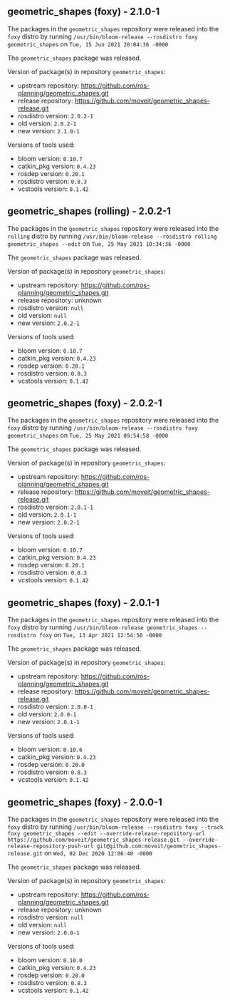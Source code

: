 ## geometric_shapes (foxy) - 2.1.0-1

The packages in the `geometric_shapes` repository were released into the `foxy` distro by running `/usr/bin/bloom-release --rosdistro foxy geometric_shapes` on `Tue, 15 Jun 2021 20:04:36 -0000`

The `geometric_shapes` package was released.

Version of package(s) in repository `geometric_shapes`:

- upstream repository: https://github.com/ros-planning/geometric_shapes.git
- release repository: https://github.com/moveit/geometric_shapes-release.git
- rosdistro version: `2.0.2-1`
- old version: `2.0.2-1`
- new version: `2.1.0-1`

Versions of tools used:

- bloom version: `0.10.7`
- catkin_pkg version: `0.4.23`
- rosdep version: `0.20.1`
- rosdistro version: `0.8.3`
- vcstools version: `0.1.42`


## geometric_shapes (rolling) - 2.0.2-1

The packages in the `geometric_shapes` repository were released into the `rolling` distro by running `/usr/bin/bloom-release --rosdistro rolling geometric_shapes --edit` on `Tue, 25 May 2021 10:34:36 -0000`

The `geometric_shapes` package was released.

Version of package(s) in repository `geometric_shapes`:

- upstream repository: https://github.com/ros-planning/geometric_shapes.git
- release repository: unknown
- rosdistro version: `null`
- old version: `null`
- new version: `2.0.2-1`

Versions of tools used:

- bloom version: `0.10.7`
- catkin_pkg version: `0.4.23`
- rosdep version: `0.20.1`
- rosdistro version: `0.8.3`
- vcstools version: `0.1.42`


## geometric_shapes (foxy) - 2.0.2-1

The packages in the `geometric_shapes` repository were released into the `foxy` distro by running `/usr/bin/bloom-release --rosdistro foxy geometric_shapes` on `Tue, 25 May 2021 09:54:58 -0000`

The `geometric_shapes` package was released.

Version of package(s) in repository `geometric_shapes`:

- upstream repository: https://github.com/ros-planning/geometric_shapes.git
- release repository: https://github.com/moveit/geometric_shapes-release.git
- rosdistro version: `2.0.1-1`
- old version: `2.0.1-1`
- new version: `2.0.2-1`

Versions of tools used:

- bloom version: `0.10.7`
- catkin_pkg version: `0.4.23`
- rosdep version: `0.20.1`
- rosdistro version: `0.8.3`
- vcstools version: `0.1.42`


## geometric_shapes (foxy) - 2.0.1-1

The packages in the `geometric_shapes` repository were released into the `foxy` distro by running `/usr/bin/bloom-release geometric_shapes --rosdistro foxy` on `Tue, 13 Apr 2021 12:54:50 -0000`

The `geometric_shapes` package was released.

Version of package(s) in repository `geometric_shapes`:

- upstream repository: https://github.com/ros-planning/geometric_shapes.git
- release repository: https://github.com/moveit/geometric_shapes-release.git
- rosdistro version: `2.0.0-1`
- old version: `2.0.0-1`
- new version: `2.0.1-1`

Versions of tools used:

- bloom version: `0.10.6`
- catkin_pkg version: `0.4.23`
- rosdep version: `0.20.0`
- rosdistro version: `0.8.3`
- vcstools version: `0.1.42`


## geometric_shapes (foxy) - 2.0.0-1

The packages in the `geometric_shapes` repository were released into the `foxy` distro by running `/usr/bin/bloom-release --rosdistro foxy --track foxy geometric_shapes --edit --override-release-repository-url https://github.com/moveit/geometric_shapes-release.git --override-release-repository-push-url git@github.com:moveit/geometric_shapes-release.git` on `Wed, 02 Dec 2020 12:06:40 -0000`

The `geometric_shapes` package was released.

Version of package(s) in repository `geometric_shapes`:

- upstream repository: https://github.com/ros-planning/geometric_shapes.git
- release repository: unknown
- rosdistro version: `null`
- old version: `null`
- new version: `2.0.0-1`

Versions of tools used:

- bloom version: `0.10.0`
- catkin_pkg version: `0.4.23`
- rosdep version: `0.20.0`
- rosdistro version: `0.8.3`
- vcstools version: `0.1.42`


